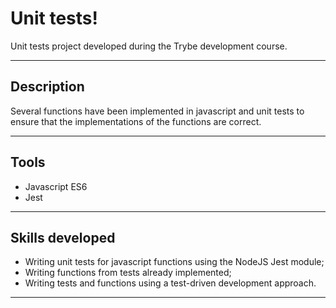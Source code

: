 
# Unit tests!

Unit tests project developed during the Trybe development course.

---


## Description

Several functions have been implemented in javascript and unit tests to ensure that the implementations of the functions are correct.

---


## Tools

- Javascript ES6
- Jest

---


## Skills developed

- Writing unit tests for javascript functions using the NodeJS Jest module;
- Writing functions from tests already implemented;
- Writing tests and functions using a test-driven development approach.

---